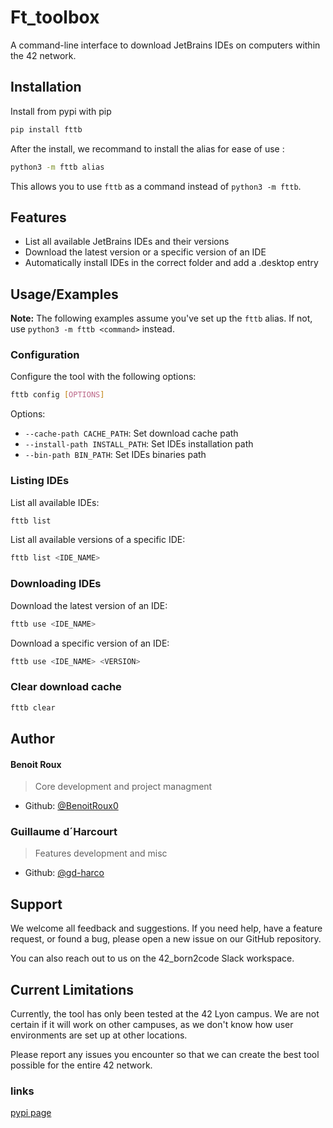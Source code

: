 # Ft_toolbox

A command-line interface to download JetBrains IDEs on computers within the 42 network.


## Installation

Install from pypi with pip

```bash
pip install fttb
```

After the install, we recommand to install the alias for ease of use :
```bash
python3 -m fttb alias
```

This allows you to use `fttb` as a command instead of `python3 -m fttb`.

## Features
- List all available JetBrains IDEs and their versions
- Download the latest version or a specific version of an IDE
- Automatically install IDEs in the correct folder and add a .desktop entry

## Usage/Examples
**Note:** The following examples assume you've set up the `fttb` alias. If not, use `python3 -m fttb <command>` instead.

### Configuration

Configure the tool with the following options:

```bash
fttb config [OPTIONS]
```

Options:
- `--cache-path CACHE_PATH`: Set download cache path
- `--install-path INSTALL_PATH`: Set IDEs installation path
- `--bin-path BIN_PATH`: Set IDEs binaries path

### Listing IDEs

List all available IDEs:

```bash
fttb list
```

List all available versions of a specific IDE:

```bash
fttb list <IDE_NAME>
```

### Downloading IDEs

Download the latest version of an IDE:

```bash
fttb use <IDE_NAME>
```

Download a specific version of an IDE:

```bash
fttb use <IDE_NAME> <VERSION>
```

### Clear download cache
```bash
fttb clear
```

## Author
#### Benoit Roux
> Core development and project managment
- Github: [@BenoitRoux0](https://github.com/BenoitRoux0)
### Guillaume d´Harcourt
> Features development and misc
- Github: [@gd-harco](https://github.com/gd-harco)

## Support
We welcome all feedback and suggestions. If you need help, have a feature request, or found a bug, please open a new issue on our GitHub repository.

You can also reach out to us on the 42_born2code Slack workspace.

## Current Limitations
Currently, the tool has only been tested at the 42 Lyon campus. We are not certain if it will work on other campuses, as we don't know how user environments are set up at other locations.

Please report any issues you encounter so that we can create the best tool possible for the entire 42 network.

### links
[pypi page](https://pypi.org/project/fttb/)

